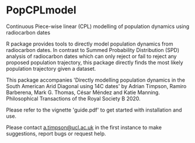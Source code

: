 # PopCPLmodel
Continuous Piece-wise linear (CPL) modelling of population dynamics using radiocarbon dates

R package provides tools to directly model population dynamics from radiocarbon dates. In contrast to Summed Probability Distribution (SPD) analysis of radiocarbon dates which can only reject or fail to reject any proposed population trajectory, this package directly finds the most likely population trajectory given a dataset.

This package accompanies 'Directly modelling population dynamics in the South American Arid Diagonal using 14C dates' by Adrian Timpson, Ramiro Barberena, Mark G. Thomas, César Méndez and  Katie Manning. Philosophical Transactions of the Royal Society B 2020.

Please refer to the vignette 'guide.pdf' to get started with installation and use.

Please contact a.timpson@ucl.ac.uk  in the first instance to make suggestions, report bugs or request help.

